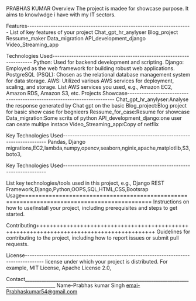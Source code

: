 PRABHAS KUMAR
Overview
The project is madee for showcase purpose. It aims to knowlwdge i have with my IT sectors.

Features----------------------------------------------------------------------
List of key features of your project
Chat_gpt_hr_anylyser
Blog_project
Ressume_maker
Data_migration
API_development_django
Video_Streaming_app

Technologies Used---------------------------------------------------------------------
Python: Used for backend development and scripting.
Django: Employed as the web framework for building robust web applications.
PostgreSQL (PSQL): Chosen as the relational database management system for data storage.
AWS: Utilized various AWS services for deployment, scaling, and storage.
List AWS services you used, e.g., Amazon EC2, Amazon RDS, Amazon S3, etc.
Projects Showcase------------------------------------------------------------------------
Chat_gpt_hr_anylyser:Analyse the response generated by Chat gpt on the basic
Blog_project:Blog project for basic show case for begnieers
Ressume_for_case:Resume for showcase 
Data_migration:Some scrits of python 
API_development_django:one user can ceate multipe instace
Video_Streaming_app:Copy of netflix


Key Technologies Used-----------------------------------------------------------------------
Pandas, Django migrations,EC2,lambda,numpy,opencv,seaborn,nginix,apache,matplotlib,S3,boto3,

Key Technologies Used-----------------------------------------------------------------------

List key technologies/tools used in this project, e.g., Django REST Framework,Django,Python,OOPS,SQL,HTML,CSS,Bootsrap
Usage============================================================================================
Instructions on how to use/install your project, including prerequisites and steps to get started.

Contributing+++++++++++++++++++++++++++++++++++++++++++++++++++++++++++++++++++++++++++++++++++++++++
Guidelines for contributing to the project, including how to report issues or submit pull requests.

License--------------------------------------------------------------------------------------
license under which your project is distributed. For example, MIT License, Apache License 2.0,

Contact___________________________________________________________________________________________
Name-Prabhas kumar Singh
emai-Prabhaskumar54@gmail.com
